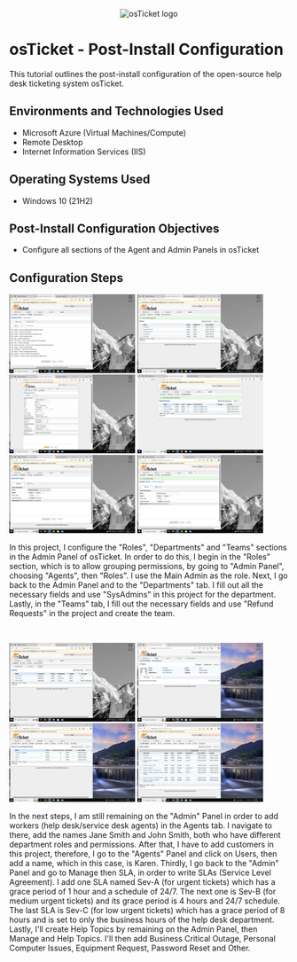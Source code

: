 <p align="center">
<img src="https://i.imgur.com/Clzj7Xs.png" alt="osTicket logo"/>
</p>

<h1>osTicket - Post-Install Configuration</h1>
This tutorial outlines the post-install configuration of the open-source help desk ticketing system osTicket.<br />

<h2>Environments and Technologies Used</h2>

- Microsoft Azure (Virtual Machines/Compute)
- Remote Desktop
- Internet Information Services (IIS)

<h2>Operating Systems Used </h2>

- Windows 10</b> (21H2)

<h2>Post-Install Configuration Objectives</h2>

- Configure all sections of the Agent and Admin Panels in osTicket

<h2>Configuration Steps</h2>

<p>
<img src="https://github.com/robertgetino/post-install-config/blob/0992bd95d93a983519443504ee8fbbe0a6d72e59/osTicket%20Roles%20%232.png" height="45%" width="45%" alt="Disk Sanitization Steps"> <img src="https://github.com/robertgetino/post-install-config/blob/6eb7cec257d011ef37d4fe95c90bace67842c6a9/osTicket%20%231.png" height="45%" width="45%" alt="Disk Sanitization Steps"> <img src="https://github.com/robertgetino/post-install-config/blob/74a31a1f8fc23553ffb6d14be6270713a32bef49/osTicket%20Department%20%231.png" height="45%" width="45%" alt="Disk Sanitization Steps"> <img src="https://github.com/robertgetino/post-install-config/blob/83cfb08f883823c9a600e2916c5cfb5f050a4abf/osTicket%20Department%20%232.png" height="45%" width="45%" alt="Disk Sanitization Steps"> <img src="https://github.com/robertgetino/post-install-config/blob/14f3b7148ddc67e299448b3217023e359555575d/osTicket%20Teams%20%231.png" height="45%" width="45%" alt="Disk Sanitization Steps"> <img src="https://github.com/robertgetino/post-install-config/blob/82f21859c46443c0acbca327e324b1bb9d27b4a4/osTicket%20Teams%20%232.png" height="45%" width="45%" alt="Disk Sanitization Steps"/>
</p>
<p>
In this project, I configure the "Roles", "Departments" and "Teams" sections in the Admin Panel of osTicket. In order to do this, I begin in the "Roles" section, which is to allow grouping permissions, by going to "Admin Panel", choosing "Agents", then "Roles". I use the Main Admin as the role.
Next, I go back to the Admin Panel and to the "Departments" tab. I fill out all the necessary fields and use "SysAdmins" in this project for the department. Lastly, in the "Teams" tab, I fill out the necessary fields and use "Refund Requests" in the project and create the team.
</p>
<br />

<p>
<img src="https://github.com/robertgetino/post-install-config/blob/7f1cef2e775d50b07f064e6e5b3e686758b36e70/osTicket%20Agents.png" height="45%" width="45%" alt="Disk Sanitization Steps"> <img src="https://github.com/robertgetino/post-install-config/blob/e69ca36707ab1bb0263488a2f99231075ba70e0c/osTicket%20User.png" height="45%" width="45%" alt="Disk Sanitization Steps"> <img src="https://github.com/robertgetino/post-install-config/blob/093df23a31f219a66acd67b45b626d4ec97c25a6/osTicket%20SLA.png" height="45%" width="45%" alt="Disk Sanitization Steps"> <img src="https://github.com/robertgetino/post-install-config/blob/5ae215b8e71b2dd5114b7ee8ec741e0ec0c4eedf/osTicket%20Help%20Topics.png" height="45%" width="45%" alt="Disk Sanitization Steps"/>
</p>
<p>
In the next steps, I am still remaining on the "Admin" Panel in order to add workers (help desk/service desk agents) in the Agents tab. I navigate to there, add the names Jane Smith and John Smith, both who have different department roles and permissions. After that, I have to add customers in this project, therefore, I go to the "Agents" Panel and click on Users, then add a name, which in this case, is Karen.
  Thirdly, I go back to the "Admin" Panel and go to Manage then SLA, in order to write SLAs (Service Level Agreement). I add one SLA named Sev-A (for urgent tickets) which has a grace period of 1 hour and a schedule of 24/7. The next one is Sev-B (for medium urgent tickets) and its grace period is 4 hours and 24/7 schedule. The last SLA is Sev-C (for low urgent tickets) which has a grace period of 8 hours and is set to only the business hours of the help desk department.
  Lastly, I'll create Help Topics by remaining on the Admin Panel, then Manage and Help Topics. I'll then add Business Critical Outage, Personal Computer Issues, Equipment Request, Password Reset and Other.
</p>
<br />
